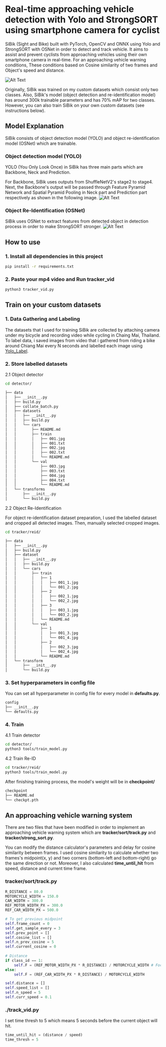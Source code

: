 # Real-time approaching vehicle detection with Yolo and StrongSORT using smartphone camera for cyclist
SiBik (Sight and Bike) built with PyTorch, OpenCV and ONNX using Yolo and StrongSORT with OSNet in order to detect and track vehicle. It aims to assist and prevent cyclists from approaching vehicles using their own smartphone camera in real-time. For an approaching vehicle warning conditions, These conditions based on Cosine similarity of two frames and Object's speed and distance.

![Alt Text](https://github.com/jonaspptawat/SiBik/blob/main/example1.gif)

Originally, SiBik was trained on my custom datasets which consist only two classes. Also, SiBik's model (object detection and re-identification model) has around 300k trainable parameters and has 70% mAP for two classes. However, you can also train SiBik on your own custom datasets (see instructions below).

## Model Explanation
SiBik consists of object detection model (YOLO) and object re-identification model (OSNet) which are trainable.

### Object detection model (YOLO)
YOLO (You Only Look Once) in SiBik has three main parts which are Backbone, Neck and Prediction. 

For Backbone, SiBik uses outputs from ShuffleNetV2's stage2 to stage4. Next, the Backbone's output will be passed through Feature Pyramid Network and Spatial Pyramid Pooling in Neck part and Prediction part respectively as shown in the following image.
![Alt Text](https://github.com/jonaspptawat/SiBik/blob/main/overview_detector.png)

### Object Re-Identification (OSNet)
SiBik uses OSNet to extract features from detected object in detection process in order to make StrongSORT stronger.
![Alt Text](https://github.com/jonaspptawat/SiBik/blob/main/REID_OSNet.png)

## How to use

### 1. Install all dependencies in this project
```bash
pip install -r requirements.txt
```

### 2. Paste your mp4 video and Run tracker_vid
```bash
python3 tracker_vid.py
```

## Train on your custom datasets

### 1. Data Gathering and Labeling
The datasets that I used for training SiBik are collected by attaching camera under my bicycle and recording video while cycling in Chaing Mai, Thailand. To label data, i saved images from video that i gathered from riding a bike around Chiang Mai every N seconds and labelled each image using [Yolo_Label](https://github.com/developer0hye/Yolo_Label).

### 2. Store labelled datasets
2.1 Object detector
```bash
cd detector/
```

```bash
├── data
│   ├── __init__.py
│   ├── build.py
│   ├── collate_batch.py
│   ├── datasets
│   │   ├── __init__.py
│   │   ├── build.py
│   │   └── cars
│   │       ├── README.md
│   │       ├── train
│   │       │   ├── 001.jpg
│   │       │   ├── 001.txt
│   │       │   ├── 002.jpg
│   │       │   ├── 002.txt
│   │       │   └── README.md
│   │       └── val
│   │           ├── 003.jpg
│   │           ├── 003.txt
│   │           ├── 004.jpg
│   │           ├── 004.txt
│   │           └── README.md
│   └── transforms
│       ├── __init__.py
│       └── build.py
```
2.2 Object Re-Identification

For object re-identification dataset preparation, I used the labelled dataset and cropped all detected images. Then, manually selected cropped images.
```bash
cd tracker/reid/
```
```bash
├── data
│   ├── __init__.py
│   ├── build.py
│   ├── dataset
│   │   ├── __init__.py
│   │   ├── build.py
│   │   └── cars
│   │       ├── train
│   │       │   ├── 1
│   │       │   │   ├── 001_1.jpg
│   │       │   │   └── 001_2.jpg
│   │       │   ├── 2
│   │       │   │   ├── 002_1.jpg
│   │       │   │   └── 002_2.jpg
│   │       │   ├── 3
│   │       │   │   ├── 003_1.jpg
│   │       │   │   └── 003_2.jpg
│   │       │   └── README.md
│   │       └── val
│   │           ├── 1
│   │           │   ├── 001_3.jpg
│   │           │   └── 001_4.jpg
│   │           ├── 2
│   │           │   ├── 002_3.jpg
│   │           │   └── 002_4.jpg
│   │           └── README.md
│   └── transform
│       ├── __init__.py
│       └── build.py
```

### 3. Set hyperparameters in config file
You can set all hyperparameter in config file for every model in **defaults.py**.
```bash
config
├── __init__.py
└── defaults.py
```

### 4. Train
4.1 Train detector
```bash
cd detector/
python3 tools/train_model.py
```

4.2 Train Re-ID
```bash
cd tracker/reid/
python3 tools/train_model.py
```

After finishing training process, the model's weight will be in **checkpoint/**

```bash
checkpoint
├── README.md
└── checkpt.pth
```

## An approaching vehicle warning system
There are two files that have been modified in order to implement an approaching vehicle warning system which are **tracker/sort/track.py** and **tracker/strong_sort.py**.

You can modify the distance calculator's parameters and delay for cosine similarity between frames. I used cosine similarity to calculate whether two frames's midpoint(x, y) and two corners (bottom-left and bottom-right) go the same direction or not. Moreover, I also calculated **time_until_hit** from speed, distance and current time frame.

### tracker/sort/track.py
```python
R_DISTANCE = 80.0
MOTORCYCLE_WIDTH = 150.0
CAR_WIDTH = 300.0
REF_MOTOR_WIDTH_PX = 300.0
REF_CAR_WIDTH_PX = 500.0
```

```python    
# To get previous midpoint
self.frame_count = 0
self.get_sample_every = 3
self.prev_point = []
self.cosine_list = []
self.n_prev_cosine = 5
self.current_cosine = 0
        
# Distance
if class_id == 1:
    self.F = (REF_MOTOR_WIDTH_PX * R_DISTANCE) / MOTORCYCLE_WIDTH # Focal length
else:
    self.F = (REF_CAR_WIDTH_PX * R_DISTANCE) / MOTORCYCLE_WIDTH

self.distance = []
self.speed_list = []
self.n_speed = 5
self.curr_speed = 0.1
```

### ./track_vid.py
I set time thresh to 5 which means 5 seconds before the current object will hit.
```python
time_until_hit = (distance / speed)
time_thresh = 5
```

